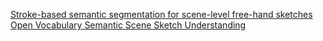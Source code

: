 [Stroke-based semantic segmentation for scene-level free-hand sketches](https://doi.org/10.1007/s00371-022-02731-8)
[Open Vocabulary Semantic Scene Sketch Understanding](https://ahmedbourouis.github.io/Scene_Sketch_Segmentation/)